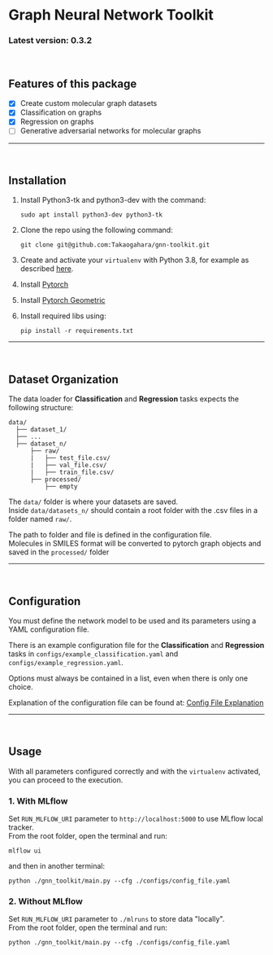 # **Graph Neural Network Toolkit**

### Latest version: 0.3.2
<br/>

## Features of this package
- [x] Create custom molecular graph datasets
- [x] Classification on graphs
- [x] Regression on graphs
- [ ] Generative adversarial networks for molecular graphs

_____________________________________________________________________________________
<br/>

## **Installation**

1. Install Python3-tk and python3-dev with the command:

    ```console
    sudo apt install python3-dev python3-tk
    ```

2. Clone the repo using the following command:

    ```console
    git clone git@github.com:Takaogahara/gnn-toolkit.git
    ```

3. Create and activate your `virtualenv` with Python 3.8, for example as described [here](https://docs.python.org/3/library/venv.html).

4. Install [Pytorch](https://pytorch.org/get-started/locally/)

5. Install [Pytorch Geometric](https://pytorch-geometric.readthedocs.io/en/latest/notes/installation.html)

6. Install required libs using:

    ```conseole
    pip install -r requirements.txt
    ```

_____________________________________________________________________________________
<br/>

## **Dataset Organization**

The data loader for **Classification** and **Regression** tasks expects the following structure:

```console   
data/
  ├── dataset_1/
  ├── ...
  ├── dataset_n/
      ├── raw/
      |   ├── test_file.csv/
      |   ├── val_file.csv/
      |   ├── train_file.csv/
      ├── processed/
          ├── empty
```

The `data/` folder is where your datasets are saved.  
Inside `data/datasets_n/` should contain a root folder with the .csv files in a folder named `raw/`.

The path to folder and file is defined in the configuration file.  
Molecules in SMILES format will be converted to pytorch graph objects and saved in the `processed/` folder
_____________________________________________________________________________________
<br/>

## **Configuration**

You must define the network model to be used and its parameters using a YAML configuration file.

There is an example configuration file for the **Classification** and **Regression** tasks in `configs/example_classification.yaml` and `configs/example_regression.yaml`.

Options must always be contained in a list, even when there is only one choice.

Explanation of the configuration file can be found at: [Config File Explanation](./assets/config_file.md)
_____________________________________________________________________________________
<br/>

## **Usage**
With all parameters configured correctly and with the `virtualenv` activated, you can proceed to the execution.

### **1. With MLflow**
Set `RUN_MLFLOW_URI` parameter to `http://localhost:5000` to use MLflow local tracker.  
From the root folder, open the terminal and run:
  ```console
  mlflow ui
  ```
and then in another terminal:

  ```console
  python ./gnn_toolkit/main.py --cfg ./configs/config_file.yaml
  ```

### **2. Without MLflow**
Set `RUN_MLFLOW_URI` parameter to `./mlruns` to store data "locally".  
From the root folder, open the terminal and run:
  ```console
  python ./gnn_toolkit/main.py --cfg ./configs/config_file.yaml
  ```